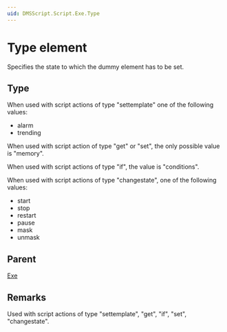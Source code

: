 ```yaml
---
uid: DMSScript.Script.Exe.Type
---
```


# Type element

Specifies the state to which the dummy element has to be set.

## Type

When used with script actions of type "settemplate" one of the following values:

- alarm
- trending

When used with script action of type "get" or "set", the only possible value is "memory".

When used with script actions of type "if", the value is "conditions".

When used with script actions of type "changestate", one of the following values:

- start
- stop
- restart
- pause
- mask
- unmask

## Parent

[Exe](xref:DMSScript.Script.Exe)

## Remarks

Used with script actions of type "settemplate", "get", "if", "set", "changestate".
